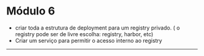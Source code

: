 # Módulo 6

- criar toda a estrutura de deployment para um registry privado. ( o registry pode ser de livre escolha: registry, harbor, etc)
- Criar um serviço para permitir o acesso interno ao registry
--- 
